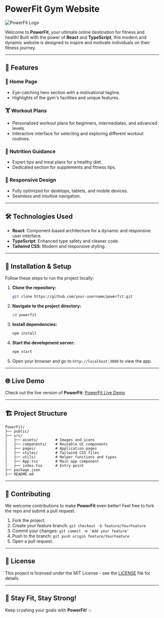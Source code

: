 # PowerFit Gym Website

![PowerFit Logo](./assets/logo.png)

Welcome to **PowerFit**, your ultimate online destination for fitness and health! Built with the power of **React** and **TypeScript**, this modern and dynamic website is designed to inspire and motivate individuals on their fitness journey.

---

## 🚀 Features

### 🌟 **Home Page**
- Eye-catching hero section with a motivational tagline.
- Highlights of the gym's facilities and unique features.

### 🏋️ **Workout Plans**
- Personalized workout plans for beginners, intermediates, and advanced levels.
- Interactive interface for selecting and exploring different workout routines.

### 🍎 **Nutrition Guidance**
- Expert tips and meal plans for a healthy diet.
- Dedicated section for supplements and fitness tips.


### 📱 **Responsive Design**
- Fully optimized for desktops, tablets, and mobile devices.
- Seamless and intuitive navigation.

---

## 🛠️ Technologies Used

- **React**: Component-based architecture for a dynamic and responsive user interface.
- **TypeScript**: Enhanced type safety and cleaner code.
- **Tailwind CSS**: Modern and responsive styling.


---

## 🔧 Installation & Setup

Follow these steps to run the project locally:

1. **Clone the repository:**
   ```bash
   git clone https://github.com/your-username/powerfit.git
   ```

2. **Navigate to the project directory:**
   ```bash
   cd powerfit
   ```

3. **Install dependencies:**
   ```bash
   npm install
   ```

4. **Start the development server:**
   ```bash
   npm start
   ```

5. Open your browser and go to `http://localhost:3000` to view the app.

---

## 🌐 Live Demo

Check out the live version of **PowerFit**: [PowerFit Live Demo](https://power-fit-by-ayush.vercel.app/)

---


## 🏗️ Project Structure

```
PowerFit/
├── public/
├── src/
│   ├── assets/        # Images and icons
│   ├── components/    # Reusable UI components
│   ├── pages/         # Application pages
│   ├── styles/        # Tailwind CSS files
│   ├── utils/         # Helper functions and types
│   ├── App.tsx        # Main app component
│   ├── index.tsx      # Entry point
├── package.json
├── README.md
```

---

## 🤝 Contributing

We welcome contributions to make **PowerFit** even better! Feel free to fork the repo and submit a pull request.

1. Fork the project.
2. Create your feature branch: `git checkout -b feature/YourFeature`
3. Commit your changes: `git commit -m 'Add your feature'`
4. Push to the branch: `git push origin feature/YourFeature`
5. Open a pull request.

---

## 📜 License

This project is licensed under the MIT License - see the [LICENSE](./LICENSE) file for details.

---

## 💪 Stay Fit, Stay Strong!



Keep crushing your goals with **PowerFit**! 💥

